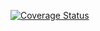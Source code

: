 [![Coverage Status](https://coveralls.io/repos/github/edgarogh/inf402/badge.svg?branch=main)](https://coveralls.io/github/edgarogh/inf402?branch=main)
